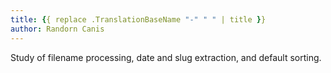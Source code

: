 ```yaml
---
title: {{ replace .TranslationBaseName "-" " " | title }}
author: Randorn Canis
---
```


Study of filename processing, date and slug extraction, and default sorting.
